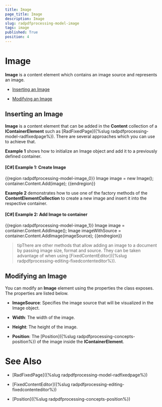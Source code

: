 ```yaml
---
title: Image
page_title: Image
description: Image
slug: radpdfprocessing-model-image
tags: image
published: True
position: 4
---
```


# Image



__Image__ is a content element which contains an image source and represents an image.
      

* [Inserting an Image](#Inserting_an_Image)

* [Modifying an Image](#Modifying_an_Image)

## Inserting an Image

__Image__ is a content element that can be added in the __Content__ collection of a __IContainerElement__ such as [RadFixedPage]({%slug radpdfprocessing-model-radfixedpage%}). There are several approaches which you can use to achieve that.
        

__Example 1__ shows how to initialize an Image object and add it to a previously defined container.
        

#### __[C#] Example 1: Create Image__

{{region radpdfprocessing-model-image_0}}
    Image image = new Image();
    container.Content.Add(image);
{{endregion}}



__Example 2__ demonstrates how to use one of the factory methods of the __ContentElementCollection__ to create a new image and insert it into the respective container.
        

#### __[C#] Example 2: Add Image to container__

{{region radpdfprocessing-model-image_1}}
    Image image = container.Content.AddImage();
    Image imageWithSource = container.Content.AddImage(imageSource);
{{endregion}}



>tipThere are other methods that allow adding an image to a document by passing image size, format and source. They can be taken advantage of when using [FixedContentEditor]({%slug radpdfprocessing-editing-fixedcontenteditor%}).
          

## Modifying an Image

You can modify an __Image__ element using the properties the class exposes. The properties are listed below.
        

* __ImageSource__: Specifies the image source that will be visualized in the Image object.
            

* __Width__: The width of the image.
            

* __Height__: The height of the image.
            

* __Position__: The [Position]({%slug radpdfprocessing-concepts-position%}) of the image inside the __IContainerElement__.
            

# See Also

 * [RadFixedPage]({%slug radpdfprocessing-model-radfixedpage%})

 * [FixedContentEditor]({%slug radpdfprocessing-editing-fixedcontenteditor%})

 * [Position]({%slug radpdfprocessing-concepts-position%})
